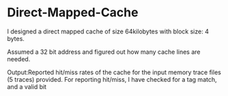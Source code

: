 # Direct-Mapped-Cache
I designed a direct mapped cache of size 64kilobytes with block size: 4 bytes.

Assumed a 32 bit address and figured out how many cache lines are needed.

Output:Reported hit/miss rates of the cache for the input memory
trace files (5 traces) provided.
For reporting hit/miss, I have checked for a tag match, and a valid
bit

